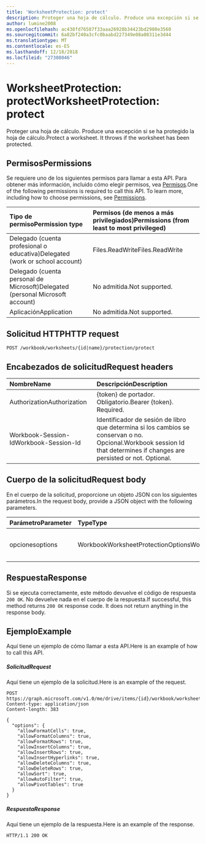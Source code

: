 ```yaml
---
title: 'WorksheetProtection: protect'
description: Proteger una hoja de cálculo. Produce una excepción si se ha protegido la hoja de cálculo.
author: lumine2008
ms.openlocfilehash: ac438fd76587f33aaa26928b34423bd2980e3560
ms.sourcegitcommit: 6a82bf240a3cfc0baabd227349e08a08311e3d44
ms.translationtype: MT
ms.contentlocale: es-ES
ms.lasthandoff: 12/18/2018
ms.locfileid: "27308046"
---
```

# <a name="worksheetprotection-protect"></a><span data-ttu-id="0dc3f-104">WorksheetProtection: protect</span><span class="sxs-lookup"><span data-stu-id="0dc3f-104">WorksheetProtection: protect</span></span>

<span data-ttu-id="0dc3f-p102">Proteger una hoja de cálculo. Produce una excepción si se ha protegido la hoja de cálculo.</span><span class="sxs-lookup"><span data-stu-id="0dc3f-p102">Protect a worksheet. It throws if the worksheet has been protected.</span></span>
## <a name="permissions"></a><span data-ttu-id="0dc3f-107">Permisos</span><span class="sxs-lookup"><span data-stu-id="0dc3f-107">Permissions</span></span>
<span data-ttu-id="0dc3f-p103">Se requiere uno de los siguientes permisos para llamar a esta API. Para obtener más información, incluido cómo elegir permisos, vea [Permisos](/graph/permissions-reference).</span><span class="sxs-lookup"><span data-stu-id="0dc3f-p103">One of the following permissions is required to call this API. To learn more, including how to choose permissions, see [Permissions](/graph/permissions-reference).</span></span>

|<span data-ttu-id="0dc3f-110">Tipo de permiso</span><span class="sxs-lookup"><span data-stu-id="0dc3f-110">Permission type</span></span>      | <span data-ttu-id="0dc3f-111">Permisos (de menos a más privilegiados)</span><span class="sxs-lookup"><span data-stu-id="0dc3f-111">Permissions (from least to most privileged)</span></span>              |
|:--------------------|:---------------------------------------------------------|
|<span data-ttu-id="0dc3f-112">Delegado (cuenta profesional o educativa)</span><span class="sxs-lookup"><span data-stu-id="0dc3f-112">Delegated (work or school account)</span></span> | <span data-ttu-id="0dc3f-113">Files.ReadWrite</span><span class="sxs-lookup"><span data-stu-id="0dc3f-113">Files.ReadWrite</span></span>    |
|<span data-ttu-id="0dc3f-114">Delegado (cuenta personal de Microsoft)</span><span class="sxs-lookup"><span data-stu-id="0dc3f-114">Delegated (personal Microsoft account)</span></span> | <span data-ttu-id="0dc3f-115">No admitida.</span><span class="sxs-lookup"><span data-stu-id="0dc3f-115">Not supported.</span></span>    |
|<span data-ttu-id="0dc3f-116">Aplicación</span><span class="sxs-lookup"><span data-stu-id="0dc3f-116">Application</span></span> | <span data-ttu-id="0dc3f-117">No admitida.</span><span class="sxs-lookup"><span data-stu-id="0dc3f-117">Not supported.</span></span> |

## <a name="http-request"></a><span data-ttu-id="0dc3f-118">Solicitud HTTP</span><span class="sxs-lookup"><span data-stu-id="0dc3f-118">HTTP request</span></span>
<!-- { "blockType": "ignored" } -->
```http
POST /workbook/worksheets/{id|name}/protection/protect

```
## <a name="request-headers"></a><span data-ttu-id="0dc3f-119">Encabezados de solicitud</span><span class="sxs-lookup"><span data-stu-id="0dc3f-119">Request headers</span></span>
| <span data-ttu-id="0dc3f-120">Nombre</span><span class="sxs-lookup"><span data-stu-id="0dc3f-120">Name</span></span>       | <span data-ttu-id="0dc3f-121">Descripción</span><span class="sxs-lookup"><span data-stu-id="0dc3f-121">Description</span></span>|
|:---------------|:----------|
| <span data-ttu-id="0dc3f-122">Authorization</span><span class="sxs-lookup"><span data-stu-id="0dc3f-122">Authorization</span></span>  | <span data-ttu-id="0dc3f-p104">{token} de portador. Obligatorio.</span><span class="sxs-lookup"><span data-stu-id="0dc3f-p104">Bearer {token}. Required.</span></span> |
| <span data-ttu-id="0dc3f-125">Workbook-Session-Id</span><span class="sxs-lookup"><span data-stu-id="0dc3f-125">Workbook-Session-Id</span></span>  | <span data-ttu-id="0dc3f-p105">Identificador de sesión de libro que determina si los cambios se conservan o no. Opcional.</span><span class="sxs-lookup"><span data-stu-id="0dc3f-p105">Workbook session Id that determines if changes are persisted or not. Optional.</span></span>|

## <a name="request-body"></a><span data-ttu-id="0dc3f-128">Cuerpo de la solicitud</span><span class="sxs-lookup"><span data-stu-id="0dc3f-128">Request body</span></span>
<span data-ttu-id="0dc3f-129">En el cuerpo de la solicitud, proporcione un objeto JSON con los siguientes parámetros.</span><span class="sxs-lookup"><span data-stu-id="0dc3f-129">In the request body, provide a JSON object with the following parameters.</span></span>

| <span data-ttu-id="0dc3f-130">Parámetro</span><span class="sxs-lookup"><span data-stu-id="0dc3f-130">Parameter</span></span>    | <span data-ttu-id="0dc3f-131">Type</span><span class="sxs-lookup"><span data-stu-id="0dc3f-131">Type</span></span>   |<span data-ttu-id="0dc3f-132">Descripción</span><span class="sxs-lookup"><span data-stu-id="0dc3f-132">Description</span></span>|
|:---------------|:--------|:----------|
|<span data-ttu-id="0dc3f-133">opciones</span><span class="sxs-lookup"><span data-stu-id="0dc3f-133">options</span></span>|<span data-ttu-id="0dc3f-134">WorkbookWorksheetProtectionOptions</span><span class="sxs-lookup"><span data-stu-id="0dc3f-134">WorkbookWorksheetProtectionOptions</span></span>|<span data-ttu-id="0dc3f-p106">Opcional. Opciones de protección de la hoja.</span><span class="sxs-lookup"><span data-stu-id="0dc3f-p106">Optional. sheet protection options.</span></span>|

## <a name="response"></a><span data-ttu-id="0dc3f-137">Respuesta</span><span class="sxs-lookup"><span data-stu-id="0dc3f-137">Response</span></span>

<span data-ttu-id="0dc3f-p107">Si se ejecuta correctamente, este método devuelve el código de respuesta `200 OK`. No devuelve nada en el cuerpo de la respuesta.</span><span class="sxs-lookup"><span data-stu-id="0dc3f-p107">If successful, this method returns `200 OK` response code. It does not return anything in the response body.</span></span>

## <a name="example"></a><span data-ttu-id="0dc3f-140">Ejemplo</span><span class="sxs-lookup"><span data-stu-id="0dc3f-140">Example</span></span>
<span data-ttu-id="0dc3f-141">Aquí tiene un ejemplo de cómo llamar a esta API.</span><span class="sxs-lookup"><span data-stu-id="0dc3f-141">Here is an example of how to call this API.</span></span>
##### <a name="request"></a><span data-ttu-id="0dc3f-142">Solicitud</span><span class="sxs-lookup"><span data-stu-id="0dc3f-142">Request</span></span>
<span data-ttu-id="0dc3f-143">Aquí tiene un ejemplo de la solicitud.</span><span class="sxs-lookup"><span data-stu-id="0dc3f-143">Here is an example of the request.</span></span>
<!-- {
  "blockType": "request",
  "name": "worksheetprotection_protect"
}-->
```http
POST https://graph.microsoft.com/v1.0/me/drive/items/{id}/workbook/worksheets/{id|name}/protection/protect
Content-type: application/json
Content-length: 383

{
  "options": {
    "allowFormatCells": true,
    "allowFormatColumns": true,
    "allowFormatRows": true,
    "allowInsertColumns": true,
    "allowInsertRows": true,
    "allowInsertHyperlinks": true,
    "allowDeleteColumns": true,
    "allowDeleteRows": true,
    "allowSort": true,
    "allowAutoFilter": true,
    "allowPivotTables": true
  }
}
```

##### <a name="response"></a><span data-ttu-id="0dc3f-144">Respuesta</span><span class="sxs-lookup"><span data-stu-id="0dc3f-144">Response</span></span>
<span data-ttu-id="0dc3f-145">Aquí tiene un ejemplo de la respuesta.</span><span class="sxs-lookup"><span data-stu-id="0dc3f-145">Here is an example of the response.</span></span> 
<!-- {
  "blockType": "response",
  "truncated": true
} -->
```http
HTTP/1.1 200 OK
```

<!-- uuid: 8fcb5dbc-d5aa-4681-8e31-b001d5168d79
2015-10-25 14:57:30 UTC -->
<!-- {
  "type": "#page.annotation",
  "description": "WorksheetProtection: protect",
  "keywords": "",
  "section": "documentation",
  "tocPath": ""
}-->
